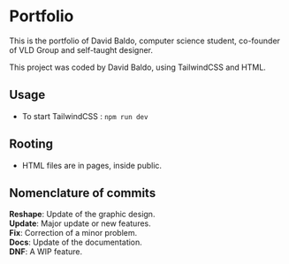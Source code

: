 # Portfolio
This is the portfolio of David Baldo, computer science student, co-founder of VLD Group and self-taught designer.

This project was coded by David Baldo, using TailwindCSS and HTML.

## Usage

- To start TailwindCSS : ```npm run dev```

## Rooting

- HTML files are in pages, inside public.

## Nomenclature of commits

**Reshape**: Update of the graphic design. \
**Update**: Major update or new features. \
**Fix**: Correction of a minor problem. \
**Docs**: Update of the documentation. \
**DNF**: A WIP feature.
